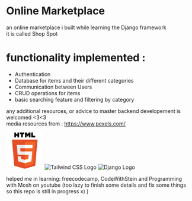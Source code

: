 # Online Marketplace

an online marketplace i built while learning the Django framework <br>
it is called Shop Spot
# functionality implemented : 
- Authentication
- Database for items and their different categories
- Communication between Users
- CRUD operations for items
- basic searching feature and filtering by category

any additional resources, or advice to master backend developement is welcomed <3<3 <br>
media resources from : https://www.pexels.com/

<p>
  <img src="https://raw.githubusercontent.com/devicons/devicon/master/icons/html5/html5-original-wordmark.svg" alt="HTML Logo" width="100" height="100" />
  <img src="https://www.vectorlogo.zone/logos/tailwindcss/tailwindcss-icon.svg" alt="Tailwind CSS Logo" width="100" height="100" />
  <img src="https://static-00.iconduck.com/assets.00/django-icon-1606x2048-lwmw1z73.png" alt="Django Logo" width="100" height="100" />
</p>


helped me in learning: freecodecamp, CodeWithStein and Programming with Mosh on youtube
(too lazy to finish some details and fix some things so this repo is still in progress x) )
